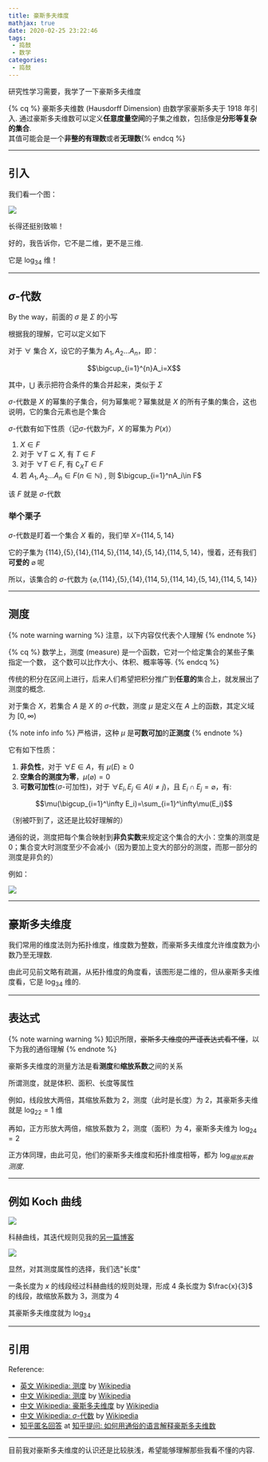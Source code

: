 ```yaml
---
title: 豪斯多夫维度
mathjax: true
date: 2020-02-25 23:22:46
tags:
 - 捣鼓
 - 数学
categories:
 - 捣鼓
---
```


研究性学习需要，我学了一下豪斯多夫维度

{% cq %} 豪斯多夫维数 (Hausdorff Dimension) 由数学家豪斯多夫于 1918 年引入. 
通过豪斯多夫维数可以定义**任意度量空间**的子集之维数，包括像是**分形等复杂的集合**.  
其值可能会是一个**非整的有理数**或者**无理数**{% endcq %}

<!-- more -->

---
## 引入

我们看一个图：

![](/assets/Hausdorff-pic1.png)

长得还挺别致嘛！

好的，我告诉你，它不是二维，更不是三维. 

它是 $\log_34$ 维！

---

## $\sigma$-代数

By the way，前面的 $\sigma$ 是 $\Sigma$ 的小写

根据我的理解，它可以定义如下

对于 $\forall$ 集合 $X$，设它的子集为 $A_1,A_2\dots A_n$，即：

$$\bigcup_{i=1}^{n}A_i=X$$

其中，$\bigcup$ 表示把符合条件的集合并起来，类似于 $\Sigma$

$\sigma$-代数是 $X$ 的幂集的子集合，何为幂集呢？幂集就是 $X$ 的所有子集的集合，这也说明，它的集合元素也是个集合

$\sigma$-代数有如下性质（记$\sigma$-代数为$F$，$X$ 的幂集为 $P(x)$）

1. $X\in F$
2. 对于 $\forall T\subseteq X$, 有 $T\in F$
3. 对于 $\forall T\in F$, 有 $\complement_XT\in F$
4. 若 $A_1,A_2\dots A_n\in F(n \in \mathbb{N})$ , 则 $\bigcup_{i=1}^nA_i\in F$

该 $F$ 就是 $\sigma$-代数

### 举个栗子

$\sigma$-代数是盯着一个集合 $X$ 看的，我们举 $X=${$114,5,14$}

它的子集为 {$114$}$,${$5$}$,${$14$}$,${$114,5$}$,${$114,14$}$,${$5,14$}$,${$114,5,14$}，慢着，还有我们<span title="可恶的">**可爱的**</span> $\varnothing$ 呢

所以，该集合的 $\sigma$-代数为 {$\varnothing,${$114$}$,${$5$}$,${$14$}$,${$114,5$}$,${$114,14$}$,${$5,14$}$,${$114,5,14$}}

---
## 测度

{% note warning warning %}
注意，以下内容仅代表个人理解
{% endnote %}

{% cq %} 数学上，测度 (measure) 是一个函数，它对一个给定集合的某些子集指定一个数，
这个数可以比作大小、体积、概率等等.  {% endcq %}

传统的积分在区间上进行，后来人们希望把积分推广到**任意的**集合上，就发展出了测度的概念. 

对于集合 $X$，若集合 $A$ 是 $X$ 的 $\sigma$-代数，测度 $\mu$ 是定义在 $A$ 上的函数，其定义域为 $[0,\infty)$

{% note info info %}
严格讲，这种 $\mu$ 是**可数可加**的**正测度**
{% endnote %}

它有如下性质：

1. **非负性**，对于 $\forall E\in A$，有 $\mu(E)\geq0$
2. **空集合的测度为零**，$\mu(\varnothing)=0$
3. **可数可加性**($\sigma$-可加性)，对于 $\forall E_i, E_j\in A(i\neq j)$，且 $E_i\cap E_j=\varnothing$，有:

$$\mu(\bigcup_{i=1}^\infty E_i)=\sum_{i=1}^\infty\mu(E_i)$$

（别被吓到了，这还是比较好理解的）

通俗的说，测度把每个集合映射到**非负实数**来规定这个集合的大小：空集的测度是0；集合变大时测度至少不会减小（因为要加上变大的部分的测度，而那一部分的测度是非负的）

例如：

![](/assets/Hausdorff-pic3.png)

---
## 豪斯多夫维度

我们常用的维度法则为拓扑维度，维度数为整数，而豪斯多夫维度允许维度数为小数乃至无理数. 

由此可见前文略有疏漏，从拓扑维度的角度看，该图形是二维的，但从豪斯多夫维度看，它是 $\log_34$ 维的. 

---
## 表达式

{% note warning warning %}
知识所限，~~豪斯多夫维度的严谨表达式看不懂~~，以下为我的通俗理解
{% endnote %}

豪斯多夫维度的测量方法是看**测度**和**缩放系数**之间的关系

所谓测度，就是体积、面积、长度等属性

例如，线段放大两倍，其缩放系数为 2，测度（此时是长度）为 2，其豪斯多夫维就是 $\log_22=1$ 维

再如，正方形放大两倍，缩放系数为 2，测度（面积）为 4，豪斯多夫维为 $\log_24=2$

正方体同理，由此可见，他们的豪斯多夫维度和拓扑维度相等，都为 $\log_{缩放系数}测度$. 

---
## 例如 Koch 曲线

![](/assets/Hausdorff-pic1.png)

科赫曲线，其迭代规则见我的[另一篇博客](https://blog.xecades.xyz/articles/fractal/)


![](/assets/Hausdorff-pic2.png)

显然，对其测度属性的选择，我们选"长度"

一条长度为 $x$ 的线段经过科赫曲线的规则处理，形成 4 条长度为 $\frac{x}{3}$ 的线段，故缩放系数为 3，测度为 4

其豪斯多夫维度就为 $\log_34$

---
## 引用

Reference:
- [英文 Wikipedia: 测度](https://en.wikipedia.org/wiki/Measure_(mathematics)) by [Wikipedia](https://en.wikipedia.org/)
- [中文 Wikipedia: 测度](https://zh.wikipedia.org/wiki/测度) by [Wikipedia](https://zh.wikipedia.org/)
- [中文 Wikipedia: 豪斯多夫维度](https://zh.wikipedia.org/zh-hans/豪斯多夫维数) by [Wikipedia](https://zh.wikipedia.org/)
- [中文 Wikipedia: $\sigma$-代数](https://zh.wikipedia.org/wiki/Σ-代数) by [Wikipedia](https://zh.wikipedia.org/)
- [知乎匿名回答](https://www.zhihu.com/question/29183993/answer/94808353) at [知乎提问: 如何用通俗的语言解释豪斯多夫维数](https://www.zhihu.com/question/29183993)

---
目前我对豪斯多夫维度的认识还是比较肤浅，希望能够理解那些我看不懂的内容. 